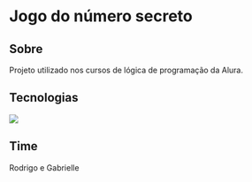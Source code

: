 <h1>Jogo do número secreto</h1>

<h2>Sobre</h2>
<p>Projeto utilizado nos cursos de lógica de programação da Alura.</p>

## Tecnologias

<div>
  <img src="https://hermes.dio.me/articles/cover/8baa0855-4bd5-4abf-a007-48527a7c5859.png">

</div>

## Time

<p>Rodrigo e Gabrielle</p>
